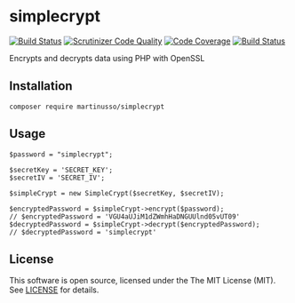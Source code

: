# simplecrypt

[![Build Status](https://travis-ci.org/martinusso/simplecrypt.svg?branch=master)](https://travis-ci.org/martinusso/simplecrypt)
[![Scrutinizer Code Quality](https://scrutinizer-ci.com/g/martinusso/simplecrypt/badges/quality-score.png?b=master)](https://scrutinizer-ci.com/g/martinusso/simplecrypt/?branch=master)
[![Code Coverage](https://scrutinizer-ci.com/g/martinusso/simplecrypt/badges/coverage.png?b=master)](https://scrutinizer-ci.com/g/martinusso/simplecrypt/?branch=master)
[![Build Status](https://scrutinizer-ci.com/g/martinusso/simplecrypt/badges/build.png?b=master)](https://scrutinizer-ci.com/g/martinusso/simplecrypt/build-status/master)

Encrypts and decrypts data using PHP with OpenSSL

## Installation

`composer require martinusso/simplecrypt`

## Usage

```
$password = "simplecrypt";

$secretKey = 'SECRET_KEY';
$secretIV = 'SECRET_IV';

$simpleCrypt = new SimpleCrypt($secretKey, $secretIV);

$encryptedPassword = $simpleCrypt->encrypt($password);
// $encryptedPassword = 'VGU4aUJiM1dZWmhHaDNGUUlnd05vUT09'
$decryptedPassword = $simpleCrypt->decrypt($encryptedPassword);
// $decryptedPassword = 'simplecrypt'
```

## License

This software is open source, licensed under the The MIT License (MIT). See [LICENSE](https://github.com/martinusso/simplecrypt/blob/master/LICENSE) for details.
